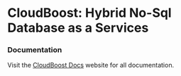 # CloudBoost: Hybrid No-Sql Database as a Services

### Documentation

Visit the [CloudBoost Docs](http://docs.cloudboost.io) website for all documentation.

